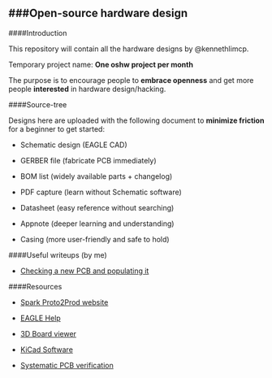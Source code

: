 ###Open-source hardware design
----------

####Introduction

This repository will contain all the hardware designs by @kennethlimcp.

Temporary project name: **One oshw project per month**

The purpose is to encourage people to **embrace openness** and get more people **interested** in hardware design/hacking.

####Source-tree

Designs here are uploaded with the following document to **minimize friction** for a beginner to get started:

- Schematic design (EAGLE CAD)

- GERBER file      (fabricate PCB immediately)

- BOM list         (widely available parts + changelog)

- PDF capture      (learn without Schematic software)

- Datasheet        (easy reference without searching)

- Appnote          (deeper learning and understanding)

- Casing           (more user-friendly and safe to hold)

####Useful writeups (by me)

- [Checking a new PCB and populating it](/Resources/pcb-checks.md)

####Resources

- [Spark Proto2Prod website](http://www.proto2prod.com/)

- [EAGLE Help](http://web.mit.edu/xavid/arch/i386_rhel4/help/index.htm)

- [3D Board viewer](http://3dbrdviewer.cytec.bg/)

- [KiCad Software](http://www.kicad-pcb.org/)

- [Systematic PCB verification](https://engineering.purdue.edu/ece477/Resources/SystematicPCBVerification.pdf)
